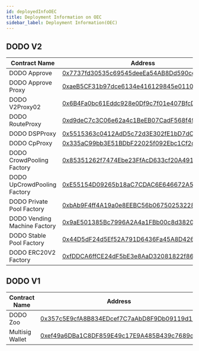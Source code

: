 ```yaml
---
id: deployedInfoOEC
title: Deployment Information on OEC 
sidebar_label: Deployment Information(OEC)
---
```


## DODO V2

| Contract Name                  | Address                                                                                                               |
| ------------------------------ | --------------------------------------------------------------------------------------------------------------------- |
| DODO Approve                   | [0x7737fd30535c69545deeEa54AB8Dd590ccaEBD3c](https://www.oklink.com/okexchain/address/0x7737fd30535c69545deeEa54AB8Dd590ccaEBD3c) |
| DODO Approve Proxy             | [0xaeB5CF31b97dce6134e416129845e01106fFB177](https://www.oklink.com/okexchain/address/0xaeB5CF31b97dce6134e416129845e01106fFB177) |
| DODO V2Proxy02                 | [0x6B4Fa0bc61Eddc928e0Df9c7f01e407BfcD3e5EF](https://www.oklink.com/okexchain/address/0x6B4Fa0bc61Eddc928e0Df9c7f01e407BfcD3e5EF) |
| DODO RouteProxy                | [0xd9deC7c3C06e62a4c1BeEB07CadF568f496b14c2](https://www.oklink.com/okexchain/address/0xd9deC7c3C06e62a4c1BeEB07CadF568f496b14c2) |
| DODO DSPProxy                  | [0x5515363c0412AdD5c72d3E302fE1bD7dCBCF93Fe](https://www.oklink.com/okexchain/address/0x5515363c0412AdD5c72d3E302fE1bD7dCBCF93Fe) |
| DODO CpProxy                   | [0x335aC99bb3E51BDbF22025f092Ebc1Cf2c5cC619](https://www.oklink.com/okexchain/address/0x335aC99bb3E51BDbF22025f092Ebc1Cf2c5cC619) |
| DODO CrowdPooling Factory      | [0x85351262f7474Ebe23FfAcD633cf20A491F1325D](https://www.oklink.com/okexchain/address/0x85351262f7474Ebe23FfAcD633cf20A491F1325D) |
| DODO UpCrowdPooling Factory    | [0xE55154D09265b18aC7CDAC6E646672A5460389a1](https://www.oklink.com/okexchain/address/0xE55154D09265b18aC7CDAC6E646672A5460389a1) |
| DODO Private Pool Factory      | [0xbAb9F4ff4A19a0e8EEBC56b06750253228ffAc6E](https://www.oklink.com/okexchain/address/0xbAb9F4ff4A19a0e8EEBC56b06750253228ffAc6E) |
| DODO Vending Machine Factory   | [0x9aE501385Bc7996A2A4a1FBb00c8d3820611BCB5](https://www.oklink.com/okexchain/address/0x9aE501385Bc7996A2A4a1FBb00c8d3820611BCB5) |
| DODO Stable Pool Factory       | [0x44D5dF24d5Ef52A791D6436Fa45A8D426f6de34e](https://www.oklink.com/okexchain/address/0x44D5dF24d5Ef52A791D6436Fa45A8D426f6de34e) |
| DODO ERC20V2 Factory           | [0xfDDCA6ffCE24dF5bE3e8AaD32081822f86178048](https://www.oklink.com/okexchain/address/0xfDDCA6ffCE24dF5bE3e8AaD32081822f86178048) |

## DODO V1

| Contract Name                  | Address                                                                                                               |
| ------------------------------ | --------------------------------------------------------------------------------------------------------------------  |
| DODO Zoo                       | [0x357c5E9cfA8B834EDcef7C7aAbD8F9Db09119d11](https://www.oklink.com/okexchain/address/0x357c5E9cfA8B834EDcef7C7aAbD8F9Db09119d11) |
| Multisig Wallet                | [0xef49a6DBa1C8DF859E49c17E9A485B439c7689d3](https://www.oklink.com/okexchain/address/0xef49a6DBa1C8DF859E49c17E9A485B439c7689d3) |

